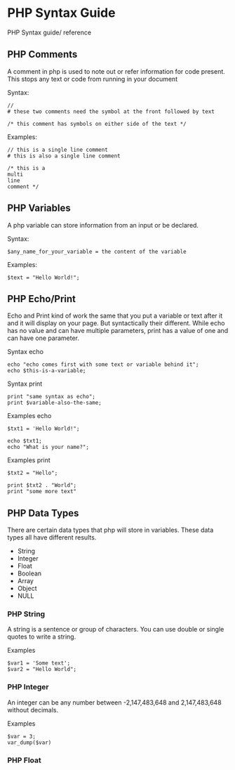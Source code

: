 # PHP Syntax Guide
PHP Syntax guide/ reference


## PHP Comments ##

A comment in php is used to note out or refer information for code present. This stops any text or code from running in your document 

Syntax:

    // 
    # these two comments need the symbol at the front followed by text
    
    /* this comment has symbols on either side of the text */

Examples:

    // this is a single line comment 
    # this is also a single line comment 
    
    /* this is a 
    multi 
    line 
    comment */ 
    
## PHP Variables ##

A php variable can store information from an input or be declared.

Syntax: 
  
    $any_name_for_your_variable = the content of the variable

Examples:

    $text = "Hello World!";
    
## PHP Echo/Print ##

Echo and Print kind of work the same that you put a variable or text after it and it will display on your page. But syntactically their different. While echo has no value and can have multiple parameters, print has a value of one and can have one parameter.

Syntax echo

    echo "echo comes first with some text or variable behind it";
    echo $this-is-a-variable;
    
Syntax print 

    print "same syntax as echo";
    print $variable-also-the-same;

Examples echo

    $txt1 = 'Hello World!";
    
    echo $txt1;
    echo "What is your name?";
    
Examples print

    $txt2 = "Hello";
    
    print $txt2 . "World";
    print "some more text"
    
## PHP Data Types ##

There are certain data types that php will store in variables. These data types all have different results.

- String
- Integer
- Float
- Boolean
- Array 
- Object
- NULL

### PHP String ###

A string is a sentence or group of characters. You can use double or single quotes to write a string.

Examples 

    $var1 = 'Some text';
    $var2 = "Hello World";
    
### PHP Integer ###

An integer can be any number between -2,147,483,648 and 2,147,483,648 without decimals.

Examples

    $var = 3;
    var_dump($var)

### PHP Float

